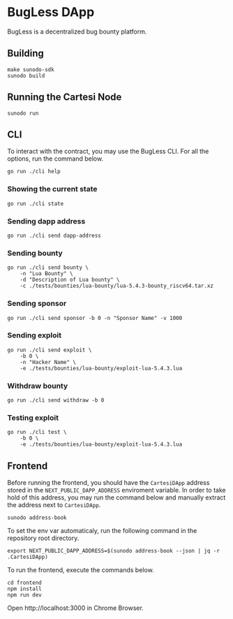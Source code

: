 # BugLess DApp

BugLess is a decentralized bug bounty platform.

## Building

```
make sunodo-sdk
sunodo build
```

## Running the Cartesi Node

```
sunodo run
```

## CLI

To interact with the contract, you may use the BugLess CLI.
For all the options, run the command below.

```
go run ./cli help
```

### Showing the current state

```
go run ./cli state
```

### Sending dapp address

```
go run ./cli send dapp-address
```

### Sending bounty

```
go run ./cli send bounty \
    -n "Lua Bounty" \
    -d "Description of Lua bounty" \
    -c ./tests/bounties/lua-bounty/lua-5.4.3-bounty_riscv64.tar.xz                  
```

### Sending sponsor

```
go run ./cli send sponsor -b 0 -n "Sponsor Name" -v 1000
```

### Sending exploit

```
go run ./cli send exploit \
    -b 0 \
    -n "Hacker Name" \
    -e ./tests/bounties/lua-bounty/exploit-lua-5.4.3.lua
```

### Withdraw bounty

```
go run ./cli send withdraw -b 0
```

### Testing exploit

```
go run ./cli test \
    -b 0 \
    -e ./tests/bounties/lua-bounty/exploit-lua-5.4.3.lua
```

## Frontend

Before running the frontend, you should have the `CartesiDApp` address stored in the `NEXT_PUBLIC_DAPP_ADDRESS` enviroment variable.
In order to take hold of this address, you may run the command below and manually extract the address next to `CartesiDApp`.

```
sunodo address-book
```

To set the env var automaticaly, run the following command in the repository root directory.

```
export NEXT_PUBLIC_DAPP_ADDRESS=$(sunodo address-book --json | jq -r .CartesiDApp)
```

To run the frontend, execute the commands below.

```shell
cd frontend
npm install
npm run dev
```

Open http://localhost:3000 in Chrome Browser.
